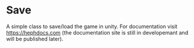# Save
A simple class to save/load the game in unity.
For documentation visit https://hephdocs.com (the documentation site is still in developemant and will be published later).
